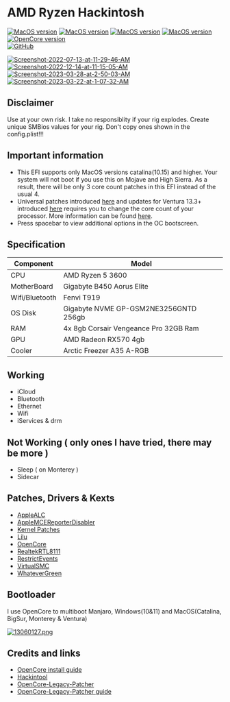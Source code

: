# AMD Ryzen Hackintosh

[![MacOS version](https://img.shields.io/badge/Catalina-10.15.7-informational.svg)](https://www.apple.com/macos) [![MacOS version](https://img.shields.io/badge/Bigsur-11.7.2-informational.svg)](https://www.apple.com/macos) [![MacOS version](https://img.shields.io/badge/Monterey-12.6.4-informational.svg)](https://www.apple.com/macos) [![MacOS version](https://img.shields.io/badge/Ventura-13.3-informational.svg)](https://www.apple.com/macos) \
[![OpenCore version](https://img.shields.io/badge/OpenCore-0.9.0-informational.svg)](https://github.com/acidanthera/OpenCorePkg)\
[![GitHub](https://img.shields.io/github/license/sileshn/Ryzentosh?style=flat-square)](https://github.com/sileshn/Ryzentosh/blob/master/LICENSE)

<a href="https://postimg.cc/WdzvYsny" target="_blank"><img src="https://i.postimg.cc/WdzvYsny/Screenshot-2022-07-13-at-11-29-46-AM.png" alt="Screenshot-2022-07-13-at-11-29-46-AM"/></a> <a href="https://postimg.cc/8sn5GDm2" target="_blank"><img src="https://i.postimg.cc/8sn5GDm2/Screenshot-2022-12-14-at-11-15-05-AM.png" alt="Screenshot-2022-12-14-at-11-15-05-AM"/></a> <a href="https://postimg.cc/GHDbQs8X" target="_blank"><img src="https://i.postimg.cc/GHDbQs8X/Screenshot-2023-03-28-at-2-50-03-AM.png" alt="Screenshot-2023-03-28-at-2-50-03-AM"/></a> <a href='https://postimg.cc/BjVShMt9' target='_blank'><img src='https://i.postimg.cc/BjVShMt9/Screenshot-2023-03-22-at-1-07-32-AM.png' border='0' alt='Screenshot-2023-03-22-at-1-07-32-AM'/></a>

## Disclaimer
Use at your own risk. I take no responsiblity if your rig explodes. Create unique SMBios values for your rig. Don't copy ones shown in the config.plist!!!

## Important information
* This EFI supports only MacOS versions catalina(10.15) and higher. Your system will not boot if you use this on Mojave and High Sierra. As a result, there will be only 3 core count patches in this EFI instead of the usual 4.
* Universal patches introduced [here](https://github.com/sileshn/Ryzentosh/commit/adcb87fa003a0e77afaded014984a00ecb07b775) and updates for Ventura 13.3+ introduced [here](https://github.com/sileshn/Ryzentosh/commit/00aab441a0a8a0fbcc9532c7beb51bbec24d85cb) requires you to change the core count of your processor. More information can be found [here](https://github.com/AMD-OSX/AMD_Vanilla#read-me-first).
* Press spacebar to view additional options in the OC bootscreen.

## Specification

| Component        | Model                                              |
| ---------------- | ---------------------------------------------------|
| CPU              | AMD Ryzen 5 3600                                   |
| MotherBoard      | Gigabyte B450 Aorus Elite                          |
| Wifi/Bluetooth   | Fenvi T919                                         |
| OS Disk          | Gigabyte NVME GP-GSM2NE3256GNTD 256gb              |
| RAM              | 4x 8gb Corsair Vengeance Pro 32GB Ram              |
| GPU              | AMD Radeon RX570 4gb                               |
| Cooler    	   | Arctic Freezer A35 A-RGB          		            |

## Working

* iCloud
* Bluetooth
* Ethernet
* Wifi
* iServices & drm

## Not Working ( only ones I have tried, there may be more )

* Sleep ( on Monterey )
* Sidecar

## Patches, Drivers & Kexts

* [AppleALC](https://github.com/acidanthera/AppleALC)
* [AppleMCEReporterDisabler](https://github.com/acidanthera/bugtracker/files/3703498/AppleMCEReporterDisabler.kext.zip)
* [Kernel Patches](https://github.com/AMD-OSX/AMD_Vanilla)
* [Lilu](https://github.com/acidanthera/Lilu)
* [OpenCore](https://github.com/acidanthera/OpenCorePkg)
* [RealtekRTL8111](https://github.com/Mieze/RTL8111_driver_for_OS_X)
* [RestrictEvents](https://github.com/acidanthera/RestrictEvents)
* [VirtualSMC](https://github.com/acidanthera/VirtualSMC)
* [WhateverGreen](https://github.com/acidanthera/WhateverGreen)

## Bootloader

I use OpenCore to multiboot Manjaro, Windows(10&11) and MacOS(Catalina, BigSur, Monterey & Ventura)

[![13060127.png](https://i.postimg.cc/nLFcQJvB/13060127.png)](https://postimg.cc/CR2VW9rx)

## Credits and links

* [OpenCore install guide](https://dortania.github.io/OpenCore-Install-Guide)
* [Hackintool](https://www.hackintosh-forum.de/forum/thread/38316-hackintool-ehemals-intel-fb-patcher)
* [OpenCore-Legacy-Patcher](https://github.com/dortania/OpenCore-Legacy-Patcher)
* [OpenCore-Legacy-Patcher guide](https://dortania.github.io/OpenCore-Legacy-Patcher)
